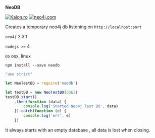 **NeoDB**

[![Kalon.ro](http://kalon.ro/images/kalon-logo.svg)](http://kalon.ro) [![neo4j.com](http://neo4j.com/wp-content/themes/neo4jweb/assets/images/neo4j-logo-2015.png)](http://neo4j.com)

Creates a temporary neo4j db listening on `http://localhost:port`

`neo4j`  2.3.1

`nodejs >=` 4

`OS`  osx, linux

`npm install --save neodb`

```js
"use strict"

let NeoTestBD = require('neodb')

let testDB = new NeoTestBD(6363)
testDB.start()
    .then(function (data) {
        console.log('Started Neo4j Test DB', data)
    }).catch(function (e) {
        console.log('err', e)
    })
```

It always starts with an empty database , all data is lost when closing.